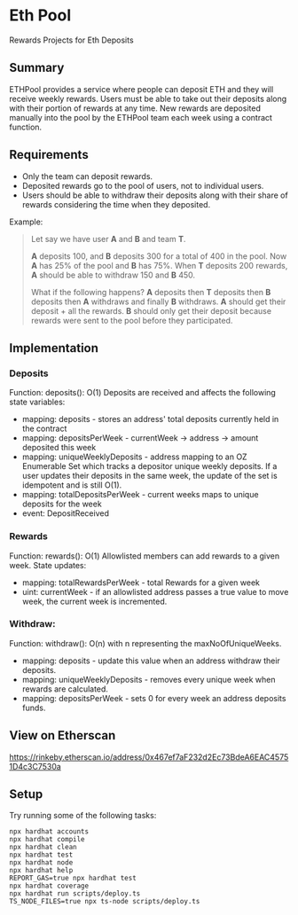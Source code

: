 # Eth Pool
Rewards Projects for Eth Deposits

## Summary

ETHPool provides a service where people can deposit ETH and they will receive weekly rewards. Users must be able to take out their deposits along with their portion of rewards at any time. New rewards are deposited manually into the pool by the ETHPool team each week using a contract function.

## Requirements

- Only the team can deposit rewards.
- Deposited rewards go to the pool of users, not to individual users.
- Users should be able to withdraw their deposits along with their share of rewards considering the time when they deposited.

Example:

> Let say we have user **A** and **B** and team **T**.
>
> **A** deposits 100, and **B** deposits 300 for a total of 400 in the pool. Now **A** has 25% of the pool and **B** has 75%. When **T** deposits 200 rewards, **A** should be able to withdraw 150 and **B** 450.
>
> What if the following happens? **A** deposits then **T** deposits then **B** deposits then **A** withdraws and finally **B** withdraws.
> **A** should get their deposit + all the rewards.
> **B** should only get their deposit because rewards were sent to the pool before they participated.

## Implementation
### Deposits
Function: deposits(): O(1)
Deposits are received and affects the following state variables:
- mapping: deposits - stores an address' total deposits currently held in the contract
- mapping: depositsPerWeek - currentWeek -> address -> amount deposited this week
- mapping: uniqueWeeklyDeposits - address mapping to an OZ Enumerable Set which tracks a depositor unique weekly deposits. If a user updates their deposits in the same week, the update of the set is idempotent and is still O(1).
- mapping: totalDepositsPerWeek - current weeks maps to unique deposits for the week
- event: DepositReceived

### Rewards
Function: rewards(): O(1)
Allowlisted members can add rewards to a given week.
State updates:
- mapping: totalRewardsPerWeek - total Rewards for a given week
- uint: currentWeek - if an allowlisted address passes a true value to move week, the current week is incremented.

### Withdraw:
Function: withdraw(): O(n) with n representing the maxNoOfUniqueWeeks.
- mapping: deposits - update this value when an address withdraw their deposits.
- mapping: uniqueWeeklyDeposits - removes every unique week when rewards are calculated.
- mapping: depositsPerWeek - sets 0 for every week an address deposits funds.


## View on Etherscan
https://rinkeby.etherscan.io/address/0x467ef7aF232d2Ec73BdeA6EAC45751D4c3C7530a

## Setup

Try running some of the following tasks:

```shell
npx hardhat accounts
npx hardhat compile
npx hardhat clean
npx hardhat test
npx hardhat node
npx hardhat help
REPORT_GAS=true npx hardhat test
npx hardhat coverage
npx hardhat run scripts/deploy.ts
TS_NODE_FILES=true npx ts-node scripts/deploy.ts
```
